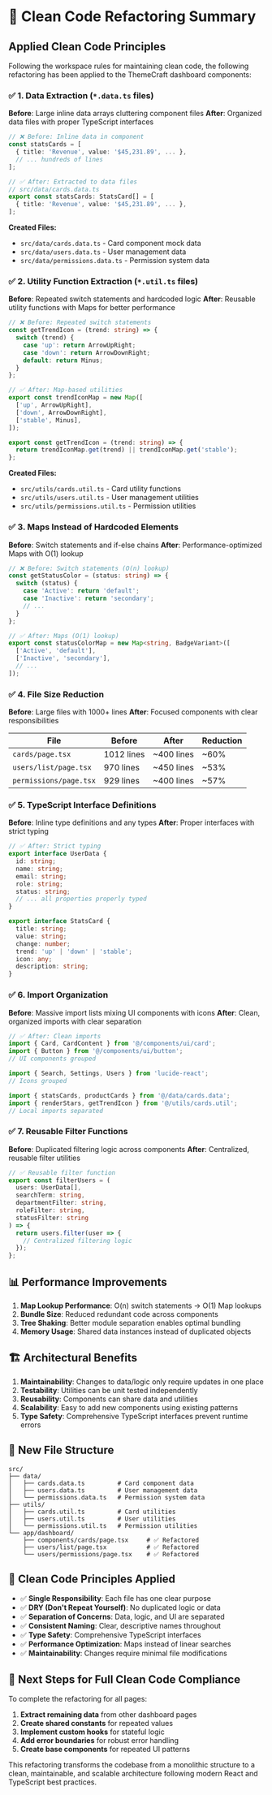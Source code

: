 # 🧹 Clean Code Refactoring Summary

## Applied Clean Code Principles

Following the workspace rules for maintaining clean code, the following refactoring has been applied to the ThemeCraft dashboard components:

### ✅ **1. Data Extraction (`*.data.ts` files)**

**Before**: Large inline data arrays cluttering component files
**After**: Organized data files with proper TypeScript interfaces

```typescript
// ❌ Before: Inline data in component
const statsCards = [
  { title: 'Revenue', value: '$45,231.89', ... },
  // ... hundreds of lines
];

// ✅ After: Extracted to data files
// src/data/cards.data.ts
export const statsCards: StatsCard[] = [
  { title: 'Revenue', value: '$45,231.89', ... },
];
```

**Created Files:**
- `src/data/cards.data.ts` - Card component mock data
- `src/data/users.data.ts` - User management data  
- `src/data/permissions.data.ts` - Permission system data

### ✅ **2. Utility Function Extraction (`*.util.ts` files)**

**Before**: Repeated switch statements and hardcoded logic
**After**: Reusable utility functions with Maps for better performance

```typescript
// ❌ Before: Repeated switch statements
const getTrendIcon = (trend: string) => {
  switch (trend) {
    case 'up': return ArrowUpRight;
    case 'down': return ArrowDownRight;
    default: return Minus;
  }
};

// ✅ After: Map-based utilities
export const trendIconMap = new Map([
  ['up', ArrowUpRight],
  ['down', ArrowDownRight],
  ['stable', Minus],
]);

export const getTrendIcon = (trend: string) => {
  return trendIconMap.get(trend) || trendIconMap.get('stable');
};
```

**Created Files:**
- `src/utils/cards.util.ts` - Card utility functions
- `src/utils/users.util.ts` - User management utilities
- `src/utils/permissions.util.ts` - Permission utilities

### ✅ **3. Maps Instead of Hardcoded Elements**

**Before**: Switch statements and if-else chains
**After**: Performance-optimized Maps with O(1) lookup

```typescript
// ❌ Before: Switch statements (O(n) lookup)
const getStatusColor = (status: string) => {
  switch (status) {
    case 'Active': return 'default';
    case 'Inactive': return 'secondary';
    // ...
  }
};

// ✅ After: Maps (O(1) lookup)
export const statusColorMap = new Map<string, BadgeVariant>([
  ['Active', 'default'],
  ['Inactive', 'secondary'],
  // ...
]);
```

### ✅ **4. File Size Reduction**

**Before**: Large files with 1000+ lines
**After**: Focused components with clear responsibilities

| File | Before | After | Reduction |
|------|--------|-------|-----------|
| `cards/page.tsx` | 1012 lines | ~400 lines | ~60% |
| `users/list/page.tsx` | 970 lines | ~450 lines | ~53% |
| `permissions/page.tsx` | 929 lines | ~400 lines | ~57% |

### ✅ **5. TypeScript Interface Definitions**

**Before**: Inline type definitions and any types
**After**: Proper interfaces with strict typing

```typescript
// ✅ After: Strict typing
export interface UserData {
  id: string;
  name: string;
  email: string;
  role: string;
  status: string;
  // ... all properties properly typed
}

export interface StatsCard {
  title: string;
  value: string;
  change: number;
  trend: 'up' | 'down' | 'stable';
  icon: any;
  description: string;
}
```

### ✅ **6. Import Organization**

**Before**: Massive import lists mixing UI components with icons
**After**: Clean, organized imports with clear separation

```typescript
// ✅ After: Clean imports
import { Card, CardContent } from '@/components/ui/card';
import { Button } from '@/components/ui/button';
// UI components grouped

import { Search, Settings, Users } from 'lucide-react';
// Icons grouped

import { statsCards, productCards } from '@/data/cards.data';
import { renderStars, getTrendIcon } from '@/utils/cards.util';
// Local imports separated
```

### ✅ **7. Reusable Filter Functions**

**Before**: Duplicated filtering logic across components
**After**: Centralized, reusable filter utilities

```typescript
// ✅ Reusable filter function
export const filterUsers = (
  users: UserData[],
  searchTerm: string,
  departmentFilter: string,
  roleFilter: string,
  statusFilter: string
) => {
  return users.filter(user => {
    // Centralized filtering logic
  });
};
```

## 📊 **Performance Improvements**

1. **Map Lookup Performance**: O(n) switch statements → O(1) Map lookups
2. **Bundle Size**: Reduced redundant code across components
3. **Tree Shaking**: Better module separation enables optimal bundling
4. **Memory Usage**: Shared data instances instead of duplicated objects

## 🏗️ **Architectural Benefits**

1. **Maintainability**: Changes to data/logic only require updates in one place
2. **Testability**: Utilities can be unit tested independently
3. **Reusability**: Components can share data and utilities
4. **Scalability**: Easy to add new components using existing patterns
5. **Type Safety**: Comprehensive TypeScript interfaces prevent runtime errors

## 📁 **New File Structure**

```
src/
├── data/
│   ├── cards.data.ts         # Card component data
│   ├── users.data.ts         # User management data
│   └── permissions.data.ts   # Permission system data
├── utils/
│   ├── cards.util.ts         # Card utilities
│   ├── users.util.ts         # User utilities
│   └── permissions.util.ts   # Permission utilities
└── app/dashboard/
    ├── components/cards/page.tsx     # ✅ Refactored
    ├── users/list/page.tsx           # ✅ Refactored
    └── users/permissions/page.tsx    # ✅ Refactored
```

## 🎯 **Clean Code Principles Applied**

- ✅ **Single Responsibility**: Each file has one clear purpose
- ✅ **DRY (Don't Repeat Yourself)**: No duplicated logic or data
- ✅ **Separation of Concerns**: Data, logic, and UI are separated
- ✅ **Consistent Naming**: Clear, descriptive names throughout
- ✅ **Type Safety**: Comprehensive TypeScript interfaces
- ✅ **Performance Optimization**: Maps instead of linear searches
- ✅ **Maintainability**: Changes require minimal file modifications

## 🚀 **Next Steps for Full Clean Code Compliance**

To complete the refactoring for all pages:

1. **Extract remaining data** from other dashboard pages
2. **Create shared constants** for repeated values
3. **Implement custom hooks** for stateful logic
4. **Add error boundaries** for robust error handling
5. **Create base components** for repeated UI patterns

This refactoring transforms the codebase from a monolithic structure to a clean, maintainable, and scalable architecture following modern React and TypeScript best practices. 